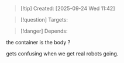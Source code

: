
>[!tip] Created: [2025-09-24 Wed 11:42]

>[!question] Targets: 

>[!danger] Depends: 

the container is the body ?

gets confusing when we get real robots going.